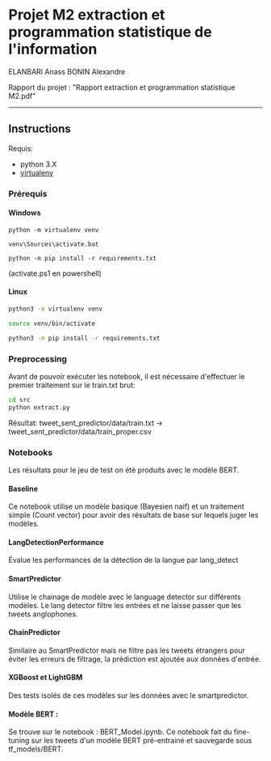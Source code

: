 # Projet M2 extraction et programmation statistique de l'information

ELANBARI Anass
BONIN Alexandre

Rapport du projet : "Rapport extraction et programmation statistique M2.pdf"

---

## Instructions

Requis: 
- python 3.X
- [virtualenv](https://pypi.org/project/virtualenv/)

### Prérequis

#### Windows

```batch
python -m virtualenv venv

venv\Sources\activate.bat

python -m pip install -r requirements.txt
```
(activate.ps1 en powershell)

#### Linux

```bash
python3 -m virtualenv venv

source venv/bin/activate

python3 -m pip install -r requirements.txt
```

### Preprocessing

Avant de pouvoir exécuter les notebook, il est nécessaire d'effectuer le premier traitement sur le train.txt brut:

```bash
cd src
python extract.py
```

Résultat:
tweet_sent_predictor/data/train.txt -> tweet_sent_predictor/data/train_proper.csv

### Notebooks

Les résultats pour le jeu de test on été produits avec le modèle BERT.

#### Baseline
Ce notebook utilise un modèle basique (Bayesien naif) et un traitement simple (Count vector) pour avoir des résultats de base sur lequels juger les modèles.

#### LangDetectionPerformance
Évalue les performances de la détection de la langue par lang_detect

#### SmartPredictor
Utilise le chainage de modèle avec le language detector sur différents modèles. Le lang detector filtre les entrées et ne laisse passer que les tweets anglophones.

#### ChainPredictor
Similaire au SmartPredictor mais ne filtre pas les tweets étrangers pour éviter les erreurs de filtrage, la prédiction est ajoutée aux données d'entrée.

#### XGBoost et LightGBM
Des tests isolés de ces modèles sur les données avec le smartpredictor.

#### Modèle BERT :
Se trouve sur le notebook : BERT_Model.ipynb.
Ce notebook fait du fine-tuning sur les tweets d'un modèle BERT pré-entrainé et sauvegarde sous tf_models/BERT.


